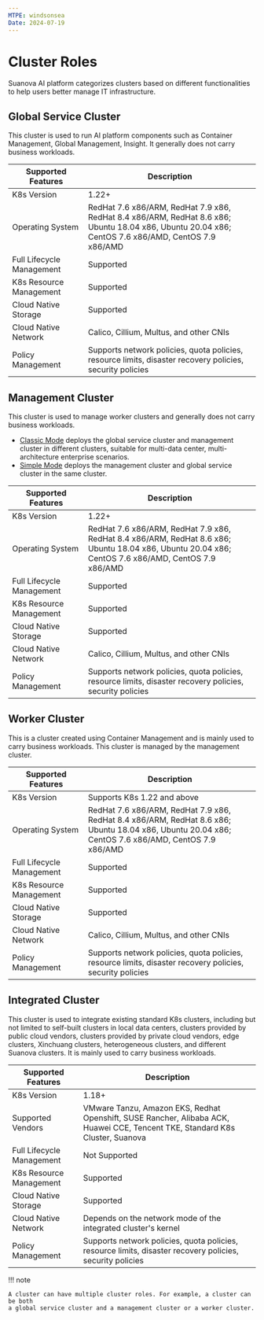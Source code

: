 ```yaml
---
MTPE: windsonsea
Date: 2024-07-19
---
```


# Cluster Roles

Suanova AI platform categorizes clusters based on different functionalities to help users better manage IT infrastructure.

## Global Service Cluster

This cluster is used to run AI platform components such as
Container Management, Global Management, Insight.
It generally does not carry business workloads.

| Supported Features | Description |
| ------------------ | ----------- |
| K8s Version | 1.22+ |
| Operating System | RedHat 7.6 x86/ARM, RedHat 7.9 x86, RedHat 8.4 x86/ARM, RedHat 8.6 x86;<br>Ubuntu 18.04 x86, Ubuntu 20.04 x86;<br>CentOS 7.6 x86/AMD, CentOS 7.9 x86/AMD |
| Full Lifecycle Management | Supported |
| K8s Resource Management | Supported |
| Cloud Native Storage | Supported |
| Cloud Native Network | Calico, Cillium, Multus, and other CNIs |
| Policy Management | Supports network policies, quota policies, resource limits, disaster recovery policies, security policies |

## Management Cluster

This cluster is used to manage worker clusters and generally does not carry business workloads.

- [Classic Mode](../../../install/commercial/deploy-requirements.md) deploys the global service cluster
  and management cluster in different clusters, suitable for multi-data center, multi-architecture enterprise scenarios.
- [Simple Mode](../../../install/commercial/deploy-requirements.md) deploys the management cluster and
  global service cluster in the same cluster.

| Supported Features | Description |
| ------------------ | ----------- |
| K8s Version | 1.22+ |
| Operating System | RedHat 7.6 x86/ARM, RedHat 7.9 x86, RedHat 8.4 x86/ARM, RedHat 8.6 x86;<br>Ubuntu 18.04 x86, Ubuntu 20.04 x86;<br>CentOS 7.6 x86/AMD, CentOS 7.9 x86/AMD |
| Full Lifecycle Management | Supported |
| K8s Resource Management | Supported |
| Cloud Native Storage | Supported |
| Cloud Native Network | Calico, Cillium, Multus, and other CNIs |
| Policy Management | Supports network policies, quota policies, resource limits, disaster recovery policies, security policies |

## Worker Cluster

This is a cluster created using Container Management and is mainly used to
carry business workloads. This cluster is managed by the management cluster.

| Supported Features | Description |
| ------------------ | ----------- |
| K8s Version | Supports K8s 1.22 and above |
| Operating System | RedHat 7.6 x86/ARM, RedHat 7.9 x86, RedHat 8.4 x86/ARM, RedHat 8.6 x86;<br>Ubuntu 18.04 x86, Ubuntu 20.04 x86;<br>CentOS 7.6 x86/AMD, CentOS 7.9 x86/AMD |
| Full Lifecycle Management | Supported |
| K8s Resource Management | Supported |
| Cloud Native Storage | Supported |
| Cloud Native Network | Calico, Cillium, Multus, and other CNIs |
| Policy Management | Supports network policies, quota policies, resource limits, disaster recovery policies, security policies |

## Integrated Cluster

This cluster is used to integrate existing standard K8s clusters, including but not limited to self-built clusters
in local data centers, clusters provided by public cloud vendors, clusters provided by private cloud vendors,
edge clusters, Xinchuang clusters, heterogeneous clusters, and different Suanova clusters.
It is mainly used to carry business workloads.

| Supported Features | Description |
| ------------------ | ----------- |
| K8s Version | 1.18+ |
| Supported Vendors | VMware Tanzu, Amazon EKS, Redhat Openshift, SUSE Rancher, Alibaba ACK, Huawei CCE, Tencent TKE, Standard K8s Cluster, Suanova |
| Full Lifecycle Management | Not Supported |
| K8s Resource Management | Supported |
| Cloud Native Storage | Supported |
| Cloud Native Network | Depends on the network mode of the integrated cluster's kernel |
| Policy Management | Supports network policies, quota policies, resource limits, disaster recovery policies, security policies |

!!! note

    A cluster can have multiple cluster roles. For example, a cluster can be both
    a global service cluster and a management cluster or a worker cluster.
